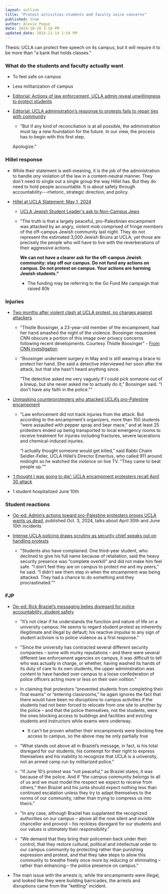 ```yaml
---
layout: outline
title: "Protest activities-students and faculty voice concerns"
published: true
author: Alexie Pogue
date: 2024-10-28 3:18 PM
updated_date: 2024-11-14 1:54 PM
---
```


Thesis: UCLA can protect free speech on its campus, but it will require it to be more than "a bank that holds classes."


### What do the students and faculty actually want 

- To feel safe on campus

- Less militarization of campus 

- [Editorial: Actions of law enforcement, UCLA admin reveal unwillingness to protect students](https://dailybruin.com/2024/05/17/editorial-actions-of-law-enforcement-ucla-admin-reveal-unwillingness-to-protect-students)

- [Editorial: UCLA administration’s response to protests fails to repair ties with community](https://dailybruin.com/2024/10/20/editorial-ucla-administrations-response-to-protests-fail-to-repair-ties-with-community)

	- "But if any kind of reconciliation is at all possible, the administration must lay a new foundation for the future. In our view, the process has to begin with this first step.

	Apologize."



### Hillel response 

- While their statement is well-meaning, it is the job of the administration to handle *any* violation of the law in a content-neutral manner. They don't need to single out a single group the way Hillel has. But they do need to hold people accountable. It is about safety through accountability---rhetoric, strategic direction, and policy. 

- [Hillel at UCLA Statement: May 1, 2024](https://www.uclahillel.org/stateofjewishbruinlifeoct2023)

	- [UCLA Jewish Student Leader's ask to Non-Campus Jews](https://drive.google.com/file/d/14HqCOvk9-i0iW2xlYqvjQGyzjWDmIzjn/view)

	- "The truth is that a largely peaceful, pro-Palestinian encampment was attacked by an angry, violent mob comprised
	of fringe members of the off-campus Jewish community last night. They do not represent the estimated 3,000
	Jewish Bruins at UCLA, yet those are precisely the people who will have to live with the reverberations of their
	aggressive actions. 

		**We can not have a clearer ask for the off-campus Jewish community: stay off our campus. Do not fund any actions on campus. Do not protest on campus. Your actions are harming Jewish students."**

		- The funding may be referring to the Go Fund Me campaign that raised 80k



### Injuries 

- [Two months after violent clash at UCLA protest, no charges against attackers](https://www.usatoday.com/story/news/investigations/2024/06/29/cla-protest-clash-san-diego-antifa-case/74251068007/)

	- "Thistle Boosinger, a 23-year-old member of the encampment, had her hand smashed the night of the violence. Boosinger requested CNN obscure a portion of this image over privacy concerns following recent developments. Courtesy Thistle Boosinger" - [From CNN investigation](https://www.cnn.com/2024/05/16/us/ucla-student-protests-counterprotesters-invs/index.html)

	- "Boosinger underwent surgery in May and is still wearing a brace to protect her hand. She said a detective interviewed her soon after the attack, but that she hasn’t heard anything since.

		“The detective asked me very vaguely if I could pick someone out of a lineup, but she never asked me to actually do it,” Boosinger said. “I don't have any faith in the police.""

- [Unmasking counterprotesters who attacked UCLA’s pro-Palestine encampment](https://www.cnn.com/2024/05/16/us/ucla-student-protests-counterprotesters-invs/index.html)

	- "Law enforcement did not track injuries from the attack. But according to the encampment’s organizers, more than 150 students “were assaulted with pepper spray and bear mace,” and at least 25 protesters ended up being transported to local emergency rooms to receive treatment for injuries including fractures, severe lacerations and chemical-induced injuries.

		“I actually thought someone would get killed,” said Rabbi Chaim Seidler-Feller, UCLA Hillel’s Director Emeritus, who called 911 around midnight as he watched the violence on live TV. “They came to beat people up.”"

- [‘I thought I was going to die’: UCLA encampment protesters recall April 30 attack](https://dailybruin.com/2024/05/07/i-thought-i-was-going-to-die-ucla-encampment-protesters-recall-april-30-attack)


- 1 student hospitalized June 10th 





### Student reactions 

- [Op-ed: Admin’s actions toward pro-Palestine protesters proves UCLA wants us dead](https://dailybruin.com/2024/10/03/op-ed-admin-complacency-in-attacks-on-pro-palestine-protesters-proves-ucla-wants-us-dead), published Oct. 3, 2024, talks about April 30th and June 10th incidents


- [Intense UCLA policing draws scrutiny as security chief speaks out on handling protests](https://www.latimes.com/california/story/2024-10-11/intense-ucla-policing-draws-scrutiny-as-security-chief-speaks-out-on-protests)

	- "Students also have complained. One third-year student, who declined to give his full name because of retaliation, said the heavy security presence was “complete overkill” and did not make him feel safe. “I don’t feel they are on campus to protect me and my peers,” he said. “I didn’t see them step in when the encampment was being attacked. They had a chance to do something and they procrastinated.”"

### FJP

- [Op-ed: Rick Braziel’s messaging belies disregard for police accountability, student safety](https://dailybruin.com/2024/06/18/op-ed-rick-braziels-messaging-belies-disregard-for-police-accountability-student-safety)

	- "It’s not clear if he understands the function and nature of life on a university campus: He seems to regard student protest as inherently illegitimate and illegal by default; his reactive impulse to any sign of student activism is to police violence as a first response."

	- "Since the university has contracted several different security companies – some with murky reputations – and there were several different law enforcement agencies on campus, it was difficult to tell who was actually in charge, or whether, having washed its hands of its duty of care to its own students, the upper administration was content to have handed over campus to a loose confederation of police officers acting more or less on their own volition."

	- In claiming that protestors “prevented students from completing their final exams” or “entering classrooms,” he again ignores the fact that there would have been no disruptions to campus activities if the students had not been forced to relocate from one site to another by the police – and that the police themselves, not the students, were the ones blocking access to buildings and facilities and evicting students and instructors while exams were underway.

		- It can't be proven whether their encampments were blocking free access to campus, so the above may be only partially true

	- "What stands out above all in Braziel’s message, in fact, is his total disregard for our students, his contempt for their right to express themselves and his inability to recognize that UCLA is a university, not an armed camp run by militarized police."

	- "If June 10’s protest was “not peaceful,” as Braziel states, it was because of the police. And if “the campus community belongs to all of us and we must model the respect we expect to receive from others,” then Braziel and his junta should expect nothing less than continued escalation unless they try to adapt themselves to the norms of our community, rather than trying to compress us into theirs."

	- "In any case, although Braziel has supplanted the recognized authorities on our campus – above all the now silent and invisible chancellor and provost – his reckless disregard for our students and our values is ultimately their responsibility."

	- "We demand that they bring their policemen back under their control, that they restore cultural, political and intellectual order to our campus community by protecting rather than punishing expression and protest, and that they take steps to allow this community to breathe freely once more by reducing or eliminating – rather than enhancing – the police presence on campus."

- The main issue with the arrests is, while the encampments were illegal, and looked like they were building barricades, the arrests and disruptions came from the "kettling" incident. 
